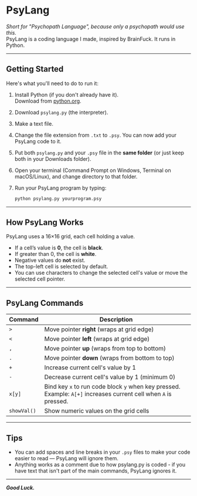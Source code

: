 # PsyLang

_Short for "Psychopath Language", because only a psychopath would use this._  
PsyLang is a coding language I made, inspired by BrainFuck. It runs in Python.

---

## Getting Started

Here's what you'll need to do to run it:

1. Install Python (if you don't already have it).  
   Download from [python.org](https://python.org/downloads).

2. Download `psylang.py` (the interpreter).

3. Make a text file.

4. Change the file extension from `.txt` to `.psy`. You can now add your PsyLang code to it.

5. Put both `psylang.py` and your `.psy` file in the **same folder** (or just keep both in your Downloads folder).

6. Open your terminal (Command Prompt on Windows, Terminal on macOS/Linux), and change directory to that folder.  

7. Run your PsyLang program by typing:

   ```bash
   python psylang.py yourprogram.psy

---

## How PsyLang Works

PsyLang uses a 16×16 grid, each cell holding a value.  
- If a cell’s value is **0**, the cell is **black**.  
- If greater than 0, the cell is **white**.  
- Negative values do **not** exist.  
- The top-left cell is selected by default.  
- You can use characters to change the selected cell's value or move the selected cell pointer.

---

## PsyLang Commands

| Command    | Description                                                               |
|------------|---------------------------------------------------------------------------|
| `>`        | Move pointer **right** (wraps at grid edge)                              |
| `<`        | Move pointer **left** (wraps at grid edge)                               |
| `,`        | Move pointer **up** (wraps from top to bottom)                           |
| `.`        | Move pointer **down** (wraps from bottom to top)                         |
| `+`        | Increase current cell's value by 1                                       |
| `-`        | Decrease current cell's value by 1 (minimum 0)                           |
| `x[y]`     | Bind key `x` to run code block `y` when key pressed. <br>Example: `A[+]` increases current cell when `A` is pressed. |
| `showVal()`| Show numeric values on the grid cells                                    |

---

## Tips

- You can add spaces and line breaks in your `.psy` files to make your code easier to read — PsyLang will ignore them.
- Anything works as a comment due to how psylang.py is coded - if you have text that isn't part of the main commands, PsyLang ignores it.
 
---

***Good Luck.***
